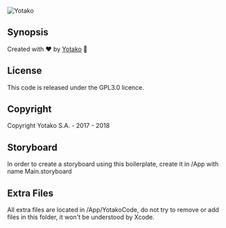 ![Yotako](https://tako.assets.yotako.io/images/brand/logo-yotako-800.png)

## Synopsis

Created with :heart: by [Yotako](https://www.yotako.io) :octopus:


## License

This code is released under the GPL3.0 licence.


## Copyright

Copyright Yotako S.A. - 2017 - 2018


## Storyboard

In order to create a storyboard using this boilerplate, create it in /App with name Main.storyboard


## Extra Files

All extra files are located in /App/YotakoCode, do not try to remove or add files in this folder, it won't be understood by Xcode.


